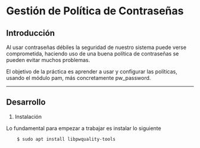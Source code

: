 # Gestión de Política de Contraseñas

## Introducción
Al usar contraseñas débiles la seguridad de nuestro sistema puede verse comprometida, haciendo uso de una buena política de contraseñas se pueden evitar muchos problemas.

El objetivo de la práctica es aprender a usar y configurar las políticas, usando el módulo pam, más concretamente pw_password.

* * *

## Desarrollo

1. Instalación

Lo fundamental para empezar a trabajar es instalar lo siguiente

```bash
    $ sudo apt install libpwquality-tools
```
